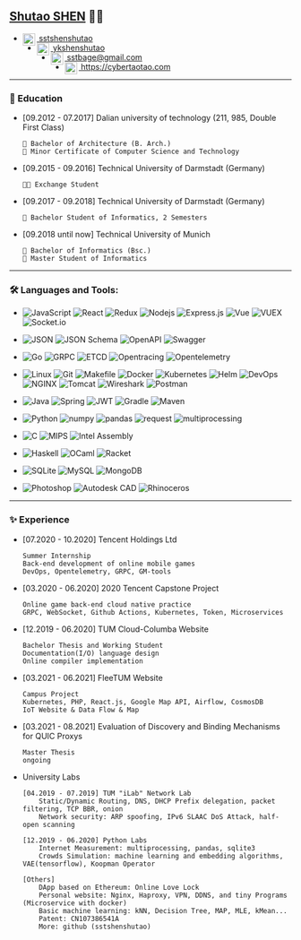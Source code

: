 ## [Shutao SHEN](https://cybertaotao.com) 👨‍💻
<ul>
<li><a href="https://github.com/sstshenshutao/">
  <img align="left" alt="SHEN's Github" width="22px" src="https://cdn.jsdelivr.net/npm/simple-icons@3.13.0/icons/github.svg" />
    &nbsp;sstshenshutao
</a>
<br/>
<li><a href="https://github.com/sstshenshutao/sstshenshutao/blob/master/pics/wechat.png">
  <img align="left" alt="SHEN's Wechat" width="22px" src="https://cdn.jsdelivr.net/npm/simple-icons@3.13.0/icons/wechat.svg" />
    &nbsp;ykshenshutao
</a>
<br/>
<li><a href="mailto:sstbage@gmail.com">
  <img align="left" alt="SHEN's Email" width="22px" src="https://cdn.jsdelivr.net/npm/simple-icons@v3/icons/gmail.svg" />
  &nbsp;sstbage@gmail.com
</a>
<br/>
<li><a href="https://cybertaotao.com">
  <img align="left" alt="SHEN Ansari | Twitter" width="22px" src="https://cdn.jsdelivr.net/npm/simple-icons@3.13.0/icons/firefoxbrowser.svg" />
  &nbsp;https://cybertaotao.com
</a>
</ul>

* * *



### 👣 Education
- [09.2012 - 07.2017]  Dalian university of technology (211, 985, Double First Class)
    ```
    📖 Bachelor of Architecture (B. Arch.) 
    📖 Minor Certificate of Computer Science and Technology
    ```
- [09.2015 - 09.2016] Technical University of Darmstadt (Germany)
    ```
    🚀📖 Exchange Student
    ```
- [09.2017 - 09.2018] Technical University of Darmstadt (Germany)
    ```
    📖 Bachelor Student of Informatics, 2 Semesters
    ```
- [09.2018 until now] Technical University of Munich
    ```
    📖 Bachelor of Informatics (Bsc.)
    📖 Master Student of Informatics
    ```
    

* * *


### 🛠️ Languages and Tools:
- ![JavaScript](https://img.shields.io/badge/-JavaScript-black?style=flat-square&logo=javascript) ![React](https://img.shields.io/badge/-React-black?style=flat-square&logo=react) ![Redux](https://img.shields.io/badge/-Redux-black?style=flat-square&logo=Redux) ![Nodejs](https://img.shields.io/badge/-Nodejs-black?style=flat-square&logo=Node.js) ![Express.js](https://img.shields.io/badge/-Express-black?style=flat-square&logo=expressjs) ![Vue](https://img.shields.io/badge/-Vue-black?style=flat-square&logo=Vue.js) ![VUEX](https://img.shields.io/badge/-Vuex-black?style=flat-square&logo=Vue.js) ![Socket.io](https://img.shields.io/badge/-Socket-black?style=flat-square&logo=socket.io)

- ![JSON](https://img.shields.io/badge/-JSON-black?style=flat-square&logo=JSON) ![JSON Schema](https://img.shields.io/badge/-JSON_Schema-black?style=flat-square&logo=JSON) ![OpenAPI](https://img.shields.io/badge/-OpenAPI-black?style=flat-square&logo=OpenAPI-Initiative) ![Swagger](https://img.shields.io/badge/-Swagger-black?style=flat-square&logo=Swagger)


- ![Go](https://img.shields.io/badge/-Go-black?style=flat-square&logo=Go) ![GRPC](https://img.shields.io/badge/-GRPC-black?style=flat-square&logo=Go) ![ETCD](https://img.shields.io/badge/-ETCD-black?style=flat-square&logo=Go) ![Opentracing](https://img.shields.io/badge/-Opentracing-black?style=flat-square&logo=Go) ![Opentelemetry](https://img.shields.io/badge/-Opentelemetry-black?style=flat-square&logo=Go)


- ![Linux](https://img.shields.io/badge/-Linux-black?style=flat-square&logo=Linux) ![Git](https://img.shields.io/badge/-Git-black?style=flat-square&logo=git) ![Makefile](https://img.shields.io/badge/-Makefile-black?style=flat-square&logo=CMake) ![Docker](https://img.shields.io/badge/-Docker-black?style=flat-square&logo=Docker) ![Kubernetes](https://img.shields.io/badge/-Kubernetes-black?style=flat-square&logo=Kubernetes) ![Helm](https://img.shields.io/badge/-Helm-black?style=flat-square&logo=Helm) ![DevOps](https://img.shields.io/badge/-DevOps-black?style=flat-square&logo=Azure-DevOps) ![NGINX](https://img.shields.io/badge/-NGINX-black?style=flat-square&logo=NGINX) ![Tomcat](https://img.shields.io/badge/-Tomcat-black?style=flat-square&logo=Java) ![Wireshark](https://img.shields.io/badge/-Wireshark-black?style=flat-square&logo=Wireshark) ![Postman](https://img.shields.io/badge/-Postman-black?style=flat-square&logo=Postman)


- ![Java](https://img.shields.io/badge/-Java-black?style=flat-square&logo=Java) ![Spring](https://img.shields.io/badge/-Spring-black?style=flat-square&logo=Spring) ![JWT](https://img.shields.io/badge/-JWT-black?style=flat-square&logo=JSON-Web-Tokens) ![Gradle](https://img.shields.io/badge/-Gradle-black?style=flat-square&logo=Gradle) ![Maven](https://img.shields.io/badge/-Maven-black?style=flat-square&logo=Apache-Maven)


- ![Python](https://img.shields.io/badge/-Python-black?style=flat-square&logo=Python) ![numpy](https://img.shields.io/badge/-numpy-black?style=flat-square&logo=NumPy) ![pandas](https://img.shields.io/badge/-pandas-black?style=flat-square&logo=pandas) ![request](https://img.shields.io/badge/-request-black?style=flat-square&logo=Python) ![multiprocessing](https://img.shields.io/badge/-multiprocessing-black?style=flat-square&logo=Python)


- ![C](https://img.shields.io/badge/-C-black?style=flat-square&logo=C) ![MIPS](https://img.shields.io/badge/-MIPS-black?style=flat-square) ![Intel Assembly](https://img.shields.io/badge/-Intel_Assembly-black?style=flat-square)

- ![Haskell](https://img.shields.io/badge/-Haskell-black?style=flat-square&logo=Haskell) ![OCaml](https://img.shields.io/badge/-OCaml-black?style=flat-square&logo=OCaml) ![Racket](https://img.shields.io/badge/-Racket-black?style=flat-square)

- ![SQLite](https://img.shields.io/badge/-SQLite-black?style=flat-square&logo=SQLite) ![MySQL](https://img.shields.io/badge/-MySQL-black?style=flat-square&logo=MySQL) ![MongoDB](https://img.shields.io/badge/-MongoDB-black?style=flat-square&logo=MongoDB)

- ![Photoshop](https://img.shields.io/badge/-Photoshop-black?style=flat-square&logo=Adobe-Photoshop) ![Autodesk CAD](https://img.shields.io/badge/-Autodesk-black?style=flat-square&logo=Autodesk) ![Rhinoceros](https://img.shields.io/badge/-Rhinoceros-black?style=flat-square&logo=Rhinoceros)


<!-- ![C++](https://img.shields.io/badge/-C-black?style=flat-square&logo=c)
![Heroku](https://img.shields.io/badge/-Heroku-black?style=flat-square&logo=heroku)
![Netlify](https://img.shields.io/badge/-Netlify-black?style=flat-square&logo=netlify)
![Vercel](https://img.shields.io/badge/-Vercel-black?style=flat-square&logo=vercel) -->

* * *

### ✨ Experience
    
- [07.2020 - 10.2020] Tencent Holdings Ltd
    ```
    Summer Internship 
    Back-end development of online mobile games
    DevOps, Opentelemetry, GRPC, GM-tools
    ```

- [03.2020 - 06.2020] 2020 Tencent Capstone Project
    ```
    Online game back-end cloud native practice
    GRPC, WebSocket, Github Actions, Kubernetes, Token, Microservices
    ```

- [12.2019 - 06.2020] TUM Cloud-Columba Website
    ```
    Bachelor Thesis and Working Student
    Documentation(I/O) language design
    Online compiler implementation
    ```

- [03.2021 - 06.2021] FleeTUM Website
    ```
    Campus Project
    Kubernetes, PHP, React.js, Google Map API, Airflow, CosmosDB
    IoT Website & Data Flow & Map
    ```

- [03.2021 - 08.2021] Evaluation of Discovery and Binding Mechanisms for QUIC Proxys
    ```
    Master Thesis
    ongoing
    ```

- University Labs
    ```
    [04.2019 - 07.2019] TUM "iLab" Network Lab
        Static/Dynamic Routing, DNS, DHCP Prefix delegation, packet filtering, TCP BBR, onion
        Network security: ARP spoofing, IPv6 SLAAC DoS Attack, half-open scanning
    
    [12.2019 - 06.2020] Python Labs
        Internet Measurement: multiprocessing, pandas, sqlite3
        Crowds Simulation: machine learning and embedding algorithms, VAE(tensorflow), Koopman Operator
    
    [Others] 
        DApp based on Ethereum: Online Love Lock 
        Personal website: Nginx, Haproxy, VPN, DDNS, and tiny Programs (Microservice with docker)
        Basic machine learning: kNN, Decision Tree, MAP, MLE, kMean...
        Patent: CN107386541A
        More: github (sstshenshutao)
    ```

<!-- ### 🌱 Additional -->

<!-- ### ✨ Education -->

<!--
**sstshenshutao/sstshenshutao** is a ✨ _special_ ✨ repository because its `README.md` (this file) appears on your GitHub profile.

Here are some ideas to get you started:

- 🔭 I’m currently working on ...
- 🌱 I’m currently learning ...
- 👯 I’m looking to collaborate on ...
- 🤔 I’m looking for help with ...
- 💬 Ask me about ...
- 📫 How to reach me: ...
- 😄 Pronouns: ...
- ⚡ Fun fact: ...
-->
